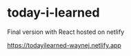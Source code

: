 # today-i-learned

Final version with React hosted on netlify

https://todayilearned-waynej.netlify.app

